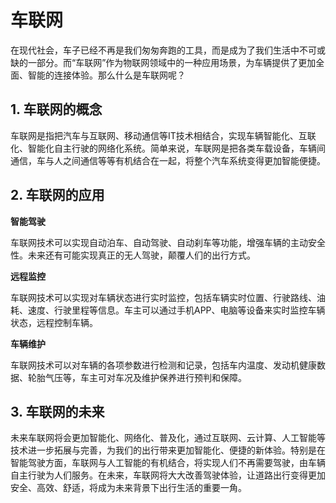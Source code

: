 # 车联网
在现代社会，车子已经不再是我们匆匆奔跑的工具，而是成为了我们生活中不可或缺的一部分。而“车联网”作为物联网领域中的一种应用场景，为车辆提供了更加全面、智能的连接体验。那么什么是车联网呢？

## 1. 车联网的概念
车联网是指把汽车与互联网、移动通信等IT技术相结合，实现车辆智能化、互联化、智能化自主行驶的网络化系统。简单来说，车联网是把各类车载设备，车辆间通信，车与人之间通信等等有机结合在一起，将整个汽车系统变得更加智能便捷。

## 2. 车联网的应用
**智能驾驶**

车联网技术可以实现自动泊车、自动驾驶、自动刹车等功能，增强车辆的主动安全性。未来还有可能实现真正的无人驾驶，颠覆人们的出行方式。

**远程监控**

车联网技术可以实现对车辆状态进行实时监控，包括车辆实时位置、行驶路线、油耗、速度、行驶里程等信息。车主可以通过手机APP、电脑等设备来实时监控车辆状态，远程控制车辆。

**车辆维护**

车联网技术可以对车辆的各项参数进行检测和记录，包括车内温度、发动机健康数据、轮胎气压等，车主可对车况及维护保养进行预判和保障。

## 3. 车联网的未来
未来车联网将会更加智能化、网络化、普及化，通过互联网、云计算、人工智能等技术进一步拓展与完善，为我们的出行带来更加智能化、便捷的新体验。特别是在智能驾驶方面，车联网与人工智能的有机结合，将实现人们不再需要驾驶，由车辆自主行驶为人们服务。在未来，车联网将大大改善驾驶体验，让道路出行变得更加安全、高效、舒适，将成为未来背景下出行生活的重要一角。